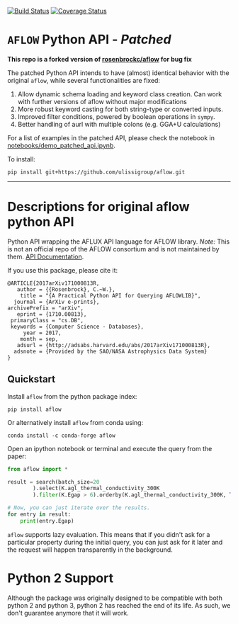 [![Build Status](https://travis-ci.org/rosenbrockc/aflow.svg?branch=master)](https://travis-ci.org/rosenbrockc/aflow) [![Coverage Status](https://coveralls.io/repos/github/rosenbrockc/aflow/badge.svg?branch=master)](https://coveralls.io/github/rosenbrockc/aflow?branch=master)


# `AFLOW` Python API - *Patched*

**This repo is a forked version of [rosenbrockc/aflow](https://rosenbrockc.github.io/aflow/) for bug fix**

The patched Python API intends to have (almost) identical behavior with the
original `aflow`, while several functionalities are fixed:

1. Allow dynamic schema loading and keyword class creation. Can work
   with further versions of aflow without major modifications
2. More robust keyword casting for both string-type or converted inputs. 
3. Improved filter conditions, powered by boolean operations in `sympy`.
4. Better handling of aurl with multiple colons (e.g. GGA+U calculations)


For a list of examples in the patched API, please check the notebook in [notebooks/demo_patched_api.ipynb](notebooks/demo_patched_api.ipynb). 

To install:
```
pip install git+https://github.com/ulissigroup/aflow.git
```

---

# Descriptions for original aflow python API

Python API wrapping the AFLUX API language for AFLOW library. _Note:_ This is not an official repo of the AFLOW consortium and is not maintained by them. [API Documentation](https://rosenbrockc.github.io/aflow/).

If you use this package, please cite it:

```
@ARTICLE{2017arXiv171000813R,
   author = {{Rosenbrock}, C.~W.},
    title = "{A Practical Python API for Querying AFLOWLIB}",
  journal = {ArXiv e-prints},
archivePrefix = "arXiv",
   eprint = {1710.00813},
 primaryClass = "cs.DB",
 keywords = {Computer Science - Databases},
     year = 2017,
    month = sep,
   adsurl = {http://adsabs.harvard.edu/abs/2017arXiv171000813R},
  adsnote = {Provided by the SAO/NASA Astrophysics Data System}
}
```

## Quickstart

Install `aflow` from the python package index:

```
pip install aflow
```

Or alternatively install `aflow` from conda using:

```
conda install -c conda-forge aflow
```

Open an ipython notebook or terminal and execute the query from the paper:

```python
from aflow import *

result = search(batch_size=20
        ).select(K.agl_thermal_conductivity_300K
        ).filter(K.Egap > 6).orderby(K.agl_thermal_conductivity_300K, True)

# Now, you can just iterate over the results.
for entry in result:
    print(entry.Egap)
```

`aflow` supports lazy evaluation. This means that if you didn't ask for a particular property during the initial query, you can just ask for it later and the request will happen transparently in the background.

# Python 2 Support

Although the package was originally designed to be compatible with both python 2 and python 3, python 2 has 
reached the end of its life. As such, we don't guarantee anymore that it will work.
